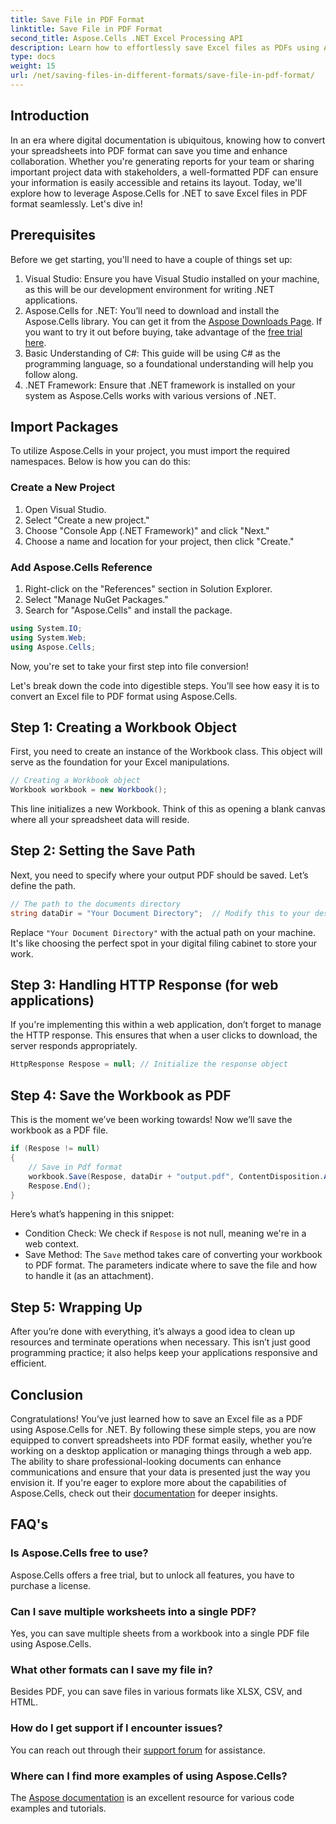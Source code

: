 ```yaml
---
title: Save File in PDF Format
linktitle: Save File in PDF Format
second_title: Aspose.Cells .NET Excel Processing API
description: Learn how to effortlessly save Excel files as PDFs using Aspose.Cells for .NET. Simple steps and examples provided for easy implementation.
type: docs
weight: 15
url: /net/saving-files-in-different-formats/save-file-in-pdf-format/
---
```

## Introduction
In an era where digital documentation is ubiquitous, knowing how to convert your spreadsheets into PDF format can save you time and enhance collaboration. Whether you're generating reports for your team or sharing important project data with stakeholders, a well-formatted PDF can ensure your information is easily accessible and retains its layout. Today, we'll explore how to leverage Aspose.Cells for .NET to save Excel files in PDF format seamlessly. Let's dive in!
## Prerequisites
Before we get starting, you'll need to have a couple of things set up:
1. Visual Studio: Ensure you have Visual Studio installed on your machine, as this will be our development environment for writing .NET applications.
2. Aspose.Cells for .NET: You’ll need to download and install the Aspose.Cells library. You can get it from the [Aspose Downloads Page](https://releases.aspose.com/cells/net/). If you want to try it out before buying, take advantage of the [free trial here](https://releases.aspose.com/).
3. Basic Understanding of C#: This guide will be using C# as the programming language, so a foundational understanding will help you follow along.
4. .NET Framework: Ensure that .NET framework is installed on your system as Aspose.Cells works with various versions of .NET.
## Import Packages
To utilize Aspose.Cells in your project, you must import the required namespaces. Below is how you can do this:
### Create a New Project
1. Open Visual Studio.
2. Select "Create a new project."
3. Choose "Console App (.NET Framework)" and click "Next."
4. Choose a name and location for your project, then click "Create."
### Add Aspose.Cells Reference
1. Right-click on the "References" section in Solution Explorer.
2. Select "Manage NuGet Packages."
3. Search for "Aspose.Cells" and install the package.
```csharp
using System.IO;
using System.Web;
using Aspose.Cells;
```
Now, you're set to take your first step into file conversion!

Let's break down the code into digestible steps. You’ll see how easy it is to convert an Excel file to PDF format using Aspose.Cells.
## Step 1: Creating a Workbook Object
First, you need to create an instance of the Workbook class. This object will serve as the foundation for your Excel manipulations.
```csharp
// Creating a Workbook object
Workbook workbook = new Workbook();
```
This line initializes a new Workbook. Think of this as opening a blank canvas where all your spreadsheet data will reside.
## Step 2: Setting the Save Path
Next, you need to specify where your output PDF should be saved. Let’s define the path.
```csharp
// The path to the documents directory
string dataDir = "Your Document Directory";  // Modify this to your desired path
```
Replace `"Your Document Directory"` with the actual path on your machine. It's like choosing the perfect spot in your digital filing cabinet to store your work.
## Step 3: Handling HTTP Response (for web applications)
If you're implementing this within a web application, don’t forget to manage the HTTP response. This ensures that when a user clicks to download, the server responds appropriately.
```csharp
HttpResponse Respose = null; // Initialize the response object
```
## Step 4: Save the Workbook as PDF
This is the moment we’ve been working towards! Now we’ll save the workbook as a PDF file.
```csharp
if (Respose != null)
{
    // Save in Pdf format
    workbook.Save(Respose, dataDir + "output.pdf", ContentDisposition.Attachment, new PdfSaveOptions());
    Respose.End();
}
```
Here’s what’s happening in this snippet:
- Condition Check: We check if `Respose` is not null, meaning we're in a web context.
- Save Method: The `Save` method takes care of converting your workbook to PDF format. The parameters indicate where to save the file and how to handle it (as an attachment).
## Step 5: Wrapping Up
After you’re done with everything, it’s always a good idea to clean up resources and terminate operations when necessary. This isn’t just good programming practice; it also helps keep your applications responsive and efficient.
## Conclusion
Congratulations! You’ve just learned how to save an Excel file as a PDF using Aspose.Cells for .NET. By following these simple steps, you are now equipped to convert spreadsheets into PDF format easily, whether you’re working on a desktop application or managing things through a web app. The ability to share professional-looking documents can enhance communications and ensure that your data is presented just the way you envision it.
If you're eager to explore more about the capabilities of Aspose.Cells, check out their [documentation](https://reference.aspose.com/cells/net/) for deeper insights.
## FAQ's
### Is Aspose.Cells free to use?
Aspose.Cells offers a free trial, but to unlock all features, you have to purchase a license.
### Can I save multiple worksheets into a single PDF?
Yes, you can save multiple sheets from a workbook into a single PDF file using Aspose.Cells.
### What other formats can I save my file in?
Besides PDF, you can save files in various formats like XLSX, CSV, and HTML.
### How do I get support if I encounter issues?
You can reach out through their [support forum](https://forum.aspose.com/c/cells/9) for assistance.
### Where can I find more examples of using Aspose.Cells?
The [Aspose documentation](https://reference.aspose.com/cells/net/) is an excellent resource for various code examples and tutorials.